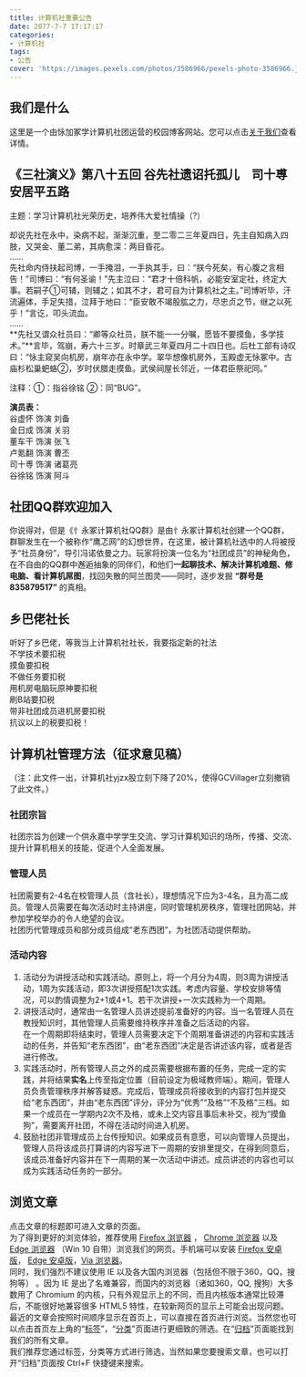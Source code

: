 ```yaml
---
title: 计算机社重要公告
date: 2077-7-7 17:17:17
categories:
- 计算机社
tags:
- 公告
cover: 'https://images.pexels.com/photos/3586966/pexels-photo-3586966.jpeg'
---
```


## 我们是什么

这里是一个由怺加冢学计算机社团运营的校园博客网站。您可以点击[关于我们](/about/)查看详情。  

## 《三社演义》第八十五回 谷先社遗诏托孤儿　司十尃安居平五路
主题：学习计算机社光荣历史，培养伟大爱社情操（?）

却说先社在永中，染病不起，渐渐沉重，至二零二三年夏四日，先主自知病入四肢，又哭金、董二弟，其病愈深：两目昏花。  
……  
先社命内侍扶起司博，一手掩泪，一手执其手，曰：“朕今死矣，有心腹之言相告！”司博曰：“有何圣谕！”先主泣曰：“君才十倍科帆，必能安室定社，终定大事。若嗣子①可辅，则辅之；如其不才，君可自为计算机社之主。”司博听毕，汗流遍体，手足失措，泣拜于地曰：“臣安敢不竭股肱之力，尽忠贞之节，继之以死乎！”言讫，叩头流血。  
……  
**先社又谓众社员曰：“卿等众社员，朕不能一一分嘱，愿皆不要摸鱼，多学技术。”**言毕，驾崩，寿六十三岁。时章武三年夏四月二十四日也。后杜工部有诗叹曰：“怺主窥吴向机房，崩年亦在永中学。翠华想像机房外，玉殿虚无怺冢中。古庙杉松巢蚆蛒②，岁时伏腊走摸鱼。武侯祠屋长邻近，一体君臣祭祀同。”  

注释：①：指谷徐铭  ②：同“BUG”。

**演员表：**  
谷虚怀 饰演 刘备  
金日成 饰演 关羽  
董车干 饰演 张飞  
卢氪翻 饰演 曹丕  
司十尃 饰演 诸葛亮  
谷徐铭 饰演 阿斗  

## 社团QQ群欢迎加入

你说得对，但是《忄永冢计算机社QQ群》是由忄永冢计算机社创建一个QQ群，群聊发生在一个被称作“鹰忑网”的幻想世界，在这里，被计算机社选中的人将被授予“社员身份”，导引冯诺依曼之力。玩家将扮演一位名为“社团成员”的神秘角色，在不自由的QQ群中邂逅抽象的同伴们，和他们**一起聊技术、解决计算机难题、修电脑、看计算机屌图**，找回失散的阿兰图灵——同时，逐步发掘 **“群号是 835879517”** 的真相。

## 乡巴佬社长
听好了乡巴佬，等我当上计算机社社长，我要指定新的社法  
不学技术要扣税  
摸鱼要扣税  
不做任务要扣税  
用机房电脑玩原神要扣税  
刷B站要扣税  
带非社团成员进机房要扣税  
抗议以上的税要扣税！

## 计算机社管理方法（征求意见稿）

（注：此文件一出，计算机社yjzx股立刻下降了20%，使得GCVillager立刻撤销了此文件。）

### 社团宗旨

社团宗旨为创建一个供永嘉中学学生交流、学习计算机知识的场所，传播、交流、提升计算机相关的技能，促进个人全面发展。

### 管理人员

社团需要有2-4名在校管理人员（含社长），理想情况下应为3-4名，且为高二成员。管理人员需要在每次活动时主持讲座，同时管理机房秩序，管理社团网站，并参加学校举办的令人绝望的会议。  
社团历代管理成员和部分成员组成“老东西团”，为社团活动提供帮助。

### 活动内容

1. 活动分为讲授活动和实践活动。原则上，将一个月分为4周，则3周为讲授活动，1周为实践活动，即3次讲授搭配1次实践。考虑内容量、学校安排等情况，可以酌情调整为2+1或4+1。若干次讲授+一次实践称为一个周期。  
2. 讲授活动时，通常由一名管理人员讲述提前准备好的内容。当一名管理人员在教授知识时，其他管理人员需要维持秩序并准备之后活动的内容。  
在一个周期即将结束时，管理人员需要决定下个周期准备讲述的内容和实践活动的任务，并告知“老东西团”，由“老东西团”决定是否讲述该内容，或者是否进行修改。  
3. 实践活动时，所有管理人员之外的成员需要根据布置的任务，完成一定的实践，并将结果**实名**上传至指定位置（目前设定为极域教师端）。期间，管理人员负责管理秩序并解答疑惑。完成后，管理成员将接收到的内容打包并提交给“老东西团”，并由“老东西团”评分，评分为“优秀”“及格”“不及格”三档。如果一个成员在一学期内2次不及格，或未上交内容且事后未补交，视为“摸鱼狗”，需要离开社团，不得在活动时间进入机房。  
4. 鼓励社团非管理成员上台传授知识。如果成员有意愿，可以向管理人员提出，管理人员将该成员打算讲的内容写进下一周期的安排里提交，在得到同意后，该成员准备好内容并在下一周期的某一次活动中讲述。成员讲述的内容也可以成为实践活动任务的一部分。  

## 浏览文章

点击文章的标题即可进入文章的页面。  
为了得到更好的浏览体验，推荐使用 [Firefox 浏览器](https://www.mozilla.org/zh-CN/firefox/new/) ， [Chrome 浏览器](https://www.google.com/chrome/browser/index.html) 以及 [Edge 浏览器](https://www.microsoft.com/edge) （Win 10 自带）浏览我们的网页。手机端可以安装 [Firefox 安卓版](https://www.coolapk.com/apk/org.mozilla.firefox)， [Edge 安卓版](https://www.coolapk.com/apk/com.microsoft.emmx)，[Via 浏览器](https://www.coolapk.com/apk/mark.via)。    
同时，我们强烈不建议使用 IE 以及各大国内浏览器（包括但不限于360，QQ，搜狗等） 。因为 IE 是出了名难兼容，而国内的浏览器（诸如360，QQ, 搜狗）大多数用了 Chromium 的内核，只有外观显示上的不同，而且内核版本通常比较滞后，不能很好地兼容很多 HTML5 特性，在较新网页的显示上可能会出现问题。  
最近的文章会按照时间顺序显示在首页上，可以直接在首页进行浏览。当然您也可以点击首页左上角的“[标签](/tags/)”，“[分类](/categories/)”页面进行更细致的筛选。在“[归档](/archives/)”页面能找到我们的所有文章。  
我们推荐您通过标签，分类等方式进行筛选，当然如果您要搜索文章，也可以打开“归档"页面按 Ctrl+F 快捷键来搜索。  
